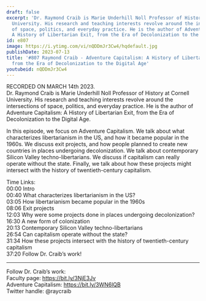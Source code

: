 ```yaml
---
draft: false
excerpt: 'Dr. Raymond Craib is Marie Underhill Noll Professor of History at Cornell
  University. His research and teaching interests revolve around the intersections
  of space, politics, and everyday practice. He is the author of Adventure Capitalism:
  A History of Libertarian Exit, from the Era of Decolonization to the Digital Age.'
id: e807
image: https://i.ytimg.com/vi/nQDDmJr3Cw4/hqdefault.jpg
publishDate: 2023-07-13
title: '#807 Raymond Craib - Adventure Capitalism: A History of Libertarian Exit,
  from the Era of Decolonization to the Digital Age'
youtubeid: nQDDmJr3Cw4
---
```

RECORDED ON MARCH 14th 2023.  
Dr. Raymond Craib is Marie Underhill Noll Professor of History at Cornell University. His research and teaching interests revolve around the intersections of space, politics, and everyday practice. He is the author of Adventure Capitalism: A History of Libertarian Exit, from the Era of Decolonization to the Digital Age.

In this episode, we focus on Adventure Capitalism. We talk about what characterizes libertarianism in the US, and how it became popular in the 1960s. We discuss exit projects, and how people planned to create new countries in places undergoing decolonization. We talk about contemporary Silicon Valley techno-libertarians. We discuss if capitalism can really operate without the state. Finally, we talk about how these projects might intersect with the history of twentieth-century capitalism.

Time Links:  
00:00 Intro  
00:40  What characterizes libertarianism in the US?  
03:05  How libertarianism became popular in the 1960s  
08:06  Exit projects  
12:03  Why were some projects done in places undergoing decolonization?  
16:30  A new form of colonization  
20:13  Contemporary Silicon Valley techno-libertarians  
26:54  Can capitalism operate without the state?  
31:34  How these projects intersect with the history of twentieth-century capitalism  
37:20  Follow Dr. Craib’s work!

---

Follow Dr. Craib’s work:  
Faculty page: https://bit.ly/3NjE3Jv  
Adventure Capitalism: https://bit.ly/3WN6lQB  
Twitter handle: @raycraib

